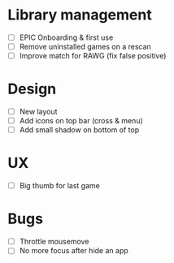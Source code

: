 

# Library management
- [ ] EPIC Onboarding & first use
- [ ] Remove uninstalled games on a rescan
- [ ] Improve match for RAWG (fix false positive)

# Design
- [ ] New layout
- [ ] Add icons on top bar (cross & menu)
- [ ] Add small shadow on bottom of top

# UX
- [ ] Big thumb for last game

# Bugs
- [ ] Throttle mousemove
- [ ] No more focus after hide an app